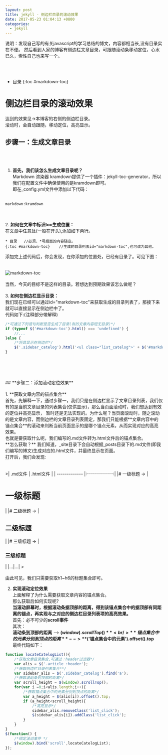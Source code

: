 ```yaml
---
layout: post
title: jekyll - 侧边栏目录的滚动效果
date: 2017-05-23 01:04:13 +0800
categories:
  - jekyll
---
```

说明：发现自己写的有关javascript的学习总结的博文，内容都相当长,没有目录实在不便。
然后看到人家的博客有侧边栏文章目录，可跟随滚动条移动定位，心水已久，索性自己也来写一个。

<br/><br/>

- 目录
{:toc #markdown-toc}
# **侧边栏目录的滚动效果**
达到的效果见->本博客的右侧的侧边栏目录。<br/>
滚动时，会自动跟随，移动定位，高亮显示。
<br/>
## **步骤一：生成文章目录**
<br/><br/>
1. **首先，我们该怎么生成文章目录呢？**<br/>
Markdown 渲染器 kramdown提供了一个插件：jekyll-toc-generator，所以我们在配置文件中确保使用的是kramdown即可。<br/>
即在_config.yml文件中添加以下代码：<br/><br/>
```
markdown:kramdown
```
<br/><br/>
2. **如何在文章中标识toc生成位置：**<br/>
在文章中任意处(一般在开头),添加如下两行。</br>
```
* 目录   //必须，*号后面的内容随意。
{:toc #markdown-toc}	//生成的目录列表id="markdown-toc",也可改为其他。
```
添加完上述代码后，你会发现，在你添加的位置处，已经有目录了。可见下图：<br/><br/><br/>
<img class ="img-responsive center-block" src="{{site.url}}/img/toc.png" alt="markdown-toc"  />
<br/><br/>
当然，今天的目标不是这样的目录。若想达到预期效果该怎么做呢？<br/>
<br/>
3. **如何在侧边栏显示目录：**<br/>
我们现在已经可以通过id="markdown-toc"来获取生成的目录列表了，那接下来就可以直接显示在侧边栏中了。<br/>
代码如下:(注释部分带解释)<br/>
```javascript
/*可通过下列语句判断是否生成了目录(有的文章内容短无目录)*/
if (typeof $('#markdown-toc').html() === 'undefined') {
	//...	
}else {
	/*将其显示在侧边栏*/
	$('.sidebar_catelog').html('<ul class="list_catelog">' + $('#markdown-toc').html() + '</ul>');
}
```
<br/><br/>


<br/>
## **步骤二：添加滚动定位效果**
<br/><br/>
1. **获取文章内容的锚点集合**<br/>
首先，先解释一下，通过步骤一，我们只是在侧边栏显示了文章目录列表，我们仅有的是当前文章目录的列表集合(仅供显示)，那么当页面滚动时，我们想达到有效的定位并高亮显示，
暂时还是无法实现的。为什么呢？当页面滚动时，随之滚动的是文章内容，而侧边栏的文章目录列表固定，那我们只能根据**文章内容中的锚点集合**的滚动来判断当前页面显示的是哪个锚点元素，从而实现对应的高亮效果。<br/>
也就是要获取什么呢，我们编写的.md文件转为.html文件后的锚点集合。<br/>
**怎么获取？**
我们知道，_site目录下会自动根据_posts目录下的.md文件(即我们编写的博文)生成对应的.html文件，并最终显示在页面。<br/>
打开后，我们会发现:<br/>
<br/><br/>
>|         .md文件   |    .html文件    | 
| ------------- |:-------------:| 
|# 一级标题	->  |&nbsp;&nbsp;&nbsp; <h1 id="一级标题">一级标题</h1>|
|# 二级标题	->  |&nbsp; &nbsp;&nbsp;<h2 id="二级标题">二级标题</h2>|
|# 三级标题	->  |&nbsp;&nbsp;&nbsp; <h3 id="三级标题">三级标题</h3>|
|...|...|
>
<br/><br/>
由此可见，我们只需要获取h1~h6的标题集合即可。



2. **实现滚动定位效果**<br/>
上面解释了为什么需要获取文章内容的锚点集合。<br/>
那么获取后如何实现呢?<br/>
**当滚动屏幕时，根据滚动条据顶部的距离，得到该锚点集合中的据顶部有同距离的锚点，再实现与之对应的侧边栏目录列表项的高亮效果。**<br/>
首先：必不可少的**scroll事件**<br/>
其次：<br/>
**滚动条到顶部的距离**  -->  **$(window).scrollTop()** <br/>
**锚点集合中的元素分别到顶点的距离**  -->  **$('锚点集合中的元素').offset().top** <br/>
最终代码如下：
```javascript
function locateCatelogList(){
	/*获取文章目录集合,可通过：header过滤器*/
	var alis = $('.article :header');
	/*获取侧边栏目录列表集合**/
	var sidebar_alis = $('.sidebar_catelog').find('a');
	/*获取滚动条到顶部的距离*/
	var scroll_height = $(window).scrollTop();
	for(var i =0;i<alis.length;i++){
		/*获取锚点集合中的元素分别到顶点的距离*/
		var a_height = $(alis[i]).offset().top;
		if (a_height<scroll_height){
			/*高亮显示*/
			sidebar_alis.removeClass('list_click');
			$(sidebar_alis[i]).addClass('list_click');
		}
	}
}
$(function() {
	/*绑定滚动事件 */ 
	$(window).bind('scroll',locateCatelogList); 
});
```








<br/><br/><br/><br/>


